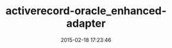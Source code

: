 ---
layout: post
title:  "activerecord-oracle_enhanced-adapter"
repo:   "rsim/oracle-enhanced"
date:   2015-02-18 17:23:46
gemurl: http://github.com/rsim/oracle-enhanced
---